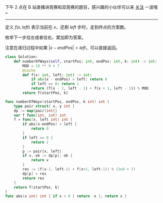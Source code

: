 下午 2 点在 B 站直播讲周赛和双周赛的题目，感兴趣的小伙伴可以来 [关注](https://space.bilibili.com/206214/dynamic) 一波哦~

---

定义 $f(x, \textit{left})$ 表示当前在 $x$，还剩 $\textit{left}$ 步时，走到终点的方案数。

枚举下一步往左或者往右，累加即为答案。

注意在递归过程中如果 $|x-\textit{endPos}| > \textit{left}$，可以直接返回。

```py [sol1-Python3]
class Solution:
    def numberOfWays(self, startPos: int, endPos: int, k: int) -> int:
        MOD = 10 ** 9 + 7
        @cache
        def f(x: int, left: int) -> int:
            if abs(x - endPos) > left: return 0
            if left == 0: return 1
            return (f(x - 1, left - 1) + f(x + 1, left - 1)) % MOD
        return f(startPos, k)
```

```go [sol1-Go]
func numberOfWays(startPos, endPos, k int) int {
	type pair struct{ x, y int }
	dp := map[pair]int{}
	var f func(int, int) int
	f = func(x, left int) int {
		if abs(x-endPos) > left {
			return 0
		}
		if left == 0 {
			return 1
		}
		p := pair{x, left}
		if v, ok := dp[p]; ok {
			return v
		}
		res := (f(x-1, left-1) + f(x+1, left-1)) % (1e9 + 7)
		dp[p] = res
		return res
	}
	return f(startPos, k)
}
func abs(x int) int { if x < 0 { return -x }; return x }
```
